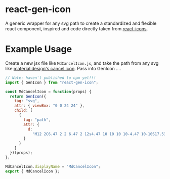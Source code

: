 # react-gen-icon
A generic wrapper for any svg path to create a standardized and flexible react component, inspired and code directly taken from [react-icons](https://github.com/react-icons/react-icons).

# Example Usage

Create a new jsx file like `MdCancelIcon.js`, and take the path from any svg like [material design's cancel icon](https://github.com/google/material-design-icons/blob/224895a86501195e7a7ff3dde18e39f00b8e3d5a/navigation/svg/design/ic_cancel_24px.svg?short_path=b2dac49).  Pass into GenIcon ....

```js
// Note: haven't published to npm yet!!!
import { GenIcon } from "react-gen-icon";

const MdCancelIcon = function(props) {
  return GenIcon({
    tag: "svg",
    attr: { viewBox: "0 0 24 24" },
    child: [
      {
        tag: "path",
        attr: {
          d:
            "M12 2C6.47 2 2 6.47 2 12s4.47 10 10 10 10-4.47 10-10S17.53 2 12 2zm5 13.59L15.59 17 12 13.41 8.41 17 7 15.59 10.59 12 7 8.41 8.41 7 12 10.59 15.59 7 17 8.41 13.41 12 17 15.59z"
        }
      }
    ]
  })(props);
};

MdCancelIcon.displayName = "MdCancelIcon";
export { MdCancelIcon };
```
